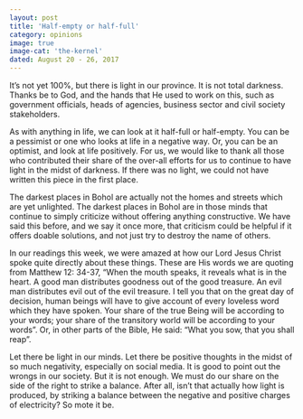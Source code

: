 ```yaml
---
layout: post
title: 'Half-empty or half-full'
category: opinions
image: true
image-cat: 'the-kernel'
dated: August 20 - 26, 2017
---
```


It’s not yet 100%, but there is light in our province. It is not total darkness. Thanks be to God, and the hands that He used to work on this, such as government officials, heads of agencies,  business sector and civil society stakeholders.

As with anything in life, we can look at it half-full or half-empty. You can be a pessimist or one who looks at life in a negative way. Or, you can be an optimist, and look at life positively. For us, we would like to thank all those who contributed their share of the over-all efforts for us to continue to have light in the midst of darkness. If there was no light, we could not have written this piece in the first place.

The darkest places in Bohol are actually not the homes and streets which are yet unlighted. The darkest places in Bohol are in those minds that continue to simply criticize without offering anything constructive. We have said this before, and we say it once more, that criticism could be helpful if it offers doable solutions, and not just try to destroy the name of others.

In our readings this week, we were amazed at how our Lord Jesus Christ spoke quite directly about these things. These are His words we are quoting from Matthew 12: 34-37, “When the mouth speaks, it reveals what is in the heart. A good man distributes goodness out of the good treasure. An evil man distributes evil out of the evil treasure. I tell you that on the great day of decision, human beings will have to give account of every loveless word which they have spoken. Your share of the true Being will be according to your words; your share of the transitory world will be according to your words”. Or, in other parts of the Bible, He said: “What you sow, that you shall reap”.

Let there be light in our minds. Let there be positive thoughts in the midst of so much negativity, especially on social media. It is good to point out the wrongs in our society. But it is not enough. We must do our share on the side of the right to strike a balance. After all, isn’t that actually how light is produced, by striking a balance between the negative and positive charges of electricity? So mote it be.
